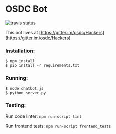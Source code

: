 # OSDC Bot

![travis status](https://travis-ci.org/osdc/osdc-bot.svg?branch=master)

This bot lives at [https://gitter.im/osdc/Hackers](https://gitter.im/osdc/Hackers)

### Installation:

```
$ npm install
$ pip install -r requirements.txt
```

### Running:

```
$ node chatbot.js
$ python server.py
```

### Testing:

Run code linter: `npm run-script lint`

Run frontend tests: `npm run-script frontend_tests`
